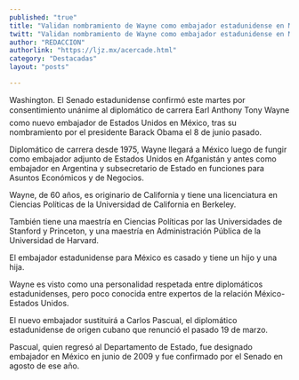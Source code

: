 ```yaml
---
published: "true"
title: "Validan nombramiento de Wayne como embajador estadunidense en México"
twitt: "Validan nombramiento de Wayne como embajador estadunidense en México"
author: "REDACCION"
authorlink: "https://ljz.mx/acercade.html"
category: "Destacadas"
layout: "posts"

---
```



  Washington. El Senado estadunidense confirmó este martes por consentimiento unánime al diplomático de carrera Earl Anthony Tony Wayne como nuevo embajador de Estados Unidos en México, tras su nombramiento por el presidente Barack Obama el 8 de junio pasado.



  Diplomático de carrera desde 1975, Wayne llegará a México luego de fungir como embajador adjunto de Estados Unidos en Afganistán y antes como embajador en Argentina y subsecretario de Estado en funciones para Asuntos Económicos y de Negocios.



  Wayne, de 60 años, es originario de California y tiene una licenciatura en Ciencias Políticas de la Universidad de California en Berkeley.



  También tiene una maestría en Ciencias Políticas por las Universidades de Stanford y Princeton, y una maestría en Administración Pública de la Universidad de Harvard.



  El embajador estadunidense para México es casado y tiene un hijo y una hija.



  Wayne es visto como una personalidad respetada entre diplomáticos estadunidenses, pero poco conocida entre expertos de la relación México-Estados Unidos.



  El nuevo embajador sustituirá a Carlos Pascual, el diplomático estadunidense de origen cubano que renunció el pasado 19 de marzo.



  Pascual, quien regresó al Departamento de Estado, fue designado embajador en México en junio de 2009 y fue confirmado por el Senado en agosto de ese año.

